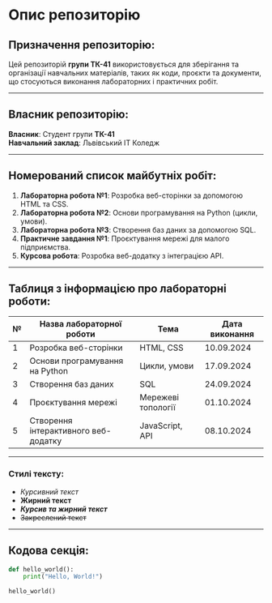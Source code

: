 # Опис репозиторію

## Призначення репозиторію:
Цей репозиторій **групи ТК-41** використовується для зберігання та організації навчальних матеріалів, таких як коди, проєкти та документи, що стосуються виконання лабораторних і практичних робіт.

---

## Власник репозиторію:
**Власник**: Студент групи **ТК-41**  
**Навчальний заклад**: Львівський IT Коледж

---

## Номерований список майбутніх робіт:

1. **Лабораторна робота №1**: Розробка веб-сторінки за допомогою HTML та CSS.
2. **Лабораторна робота №2**: Основи програмування на Python (цикли, умови).
3. **Лабораторна робота №3**: Створення баз даних за допомогою SQL.
4. **Практичне завдання №1**: Проєктування мережі для малого підприємства.
5. **Курсова робота**: Розробка веб-додатку з інтеграцією API.

---

## Таблиця з інформацією про лабораторні роботи:

| №  | Назва лабораторної роботи                   | Тема                        | Дата виконання |
|----|---------------------------------------------|-----------------------------|----------------|
| 1  | Розробка веб-сторінки                       | HTML, CSS                   | 10.09.2024     |
| 2  | Основи програмування на Python               | Цикли, умови                | 17.09.2024     |
| 3  | Створення баз даних                         | SQL                         | 24.09.2024     |
| 4  | Проєктування мережі                         | Мережеві топології          | 01.10.2024     |
| 5  | Створення інтерактивного веб-додатку        | JavaScript, API             | 08.10.2024     |

---

### Стилі тексту:
- _Курсивний текст_
- **Жирний текст**
- ***Курсив та жирний текст***
- ~~Закреслений текст~~

---

## Кодова секція:
```python
def hello_world():
    print("Hello, World!")

hello_world()
